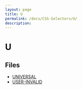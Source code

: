 ```yaml
---
layout: page
title: U
permalink: /docs/CSS-Selectors/U/
description: 
---
```


# U



## Files
* [UNIVERSAL](/compare.html2pdf.tools/docs/CSS-Selectors/U/universal.md)
* [USER-INVALID](/compare.html2pdf.tools/docs/CSS-Selectors/U/user-invalid.md)

